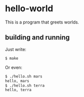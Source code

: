 # hello-world

This is a program that greets worlds.

## building and running

Just write:

``` shell
$ make
```

Or even:

```sh
$ ./hello.sh mars
hello, mars
$ ./hello.sh terra
hello, terra
```

